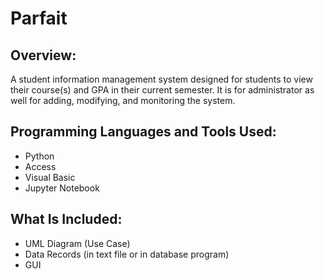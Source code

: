 # Parfait

## Overview:
A student information management system designed for students to view their course(s) and GPA in their current semester. It is for administrator as well for adding, modifying, and monitoring the system.

## Programming Languages and Tools Used:
- Python
- Access
- Visual Basic
- Jupyter Notebook

## What Is Included:
- UML Diagram (Use Case)
- Data Records (in text file or in database program)
- GUI
